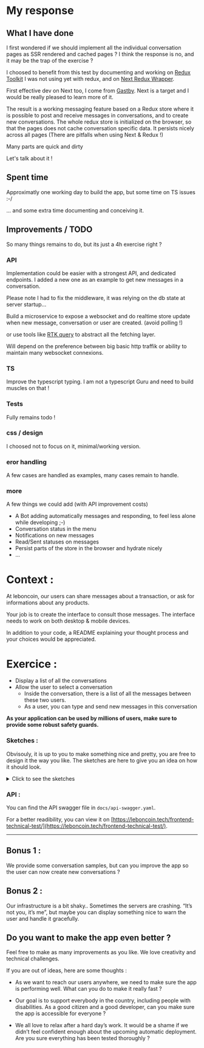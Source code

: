 # My response

## What I have done

I first wondered if we should implement all the individual conversation pages as SSR rendered and cached pages ? I think the response is no, and it may be the trap of the exercise ?

I choosed to benefit from this test by documenting and working on [Redux Toolkit](https://redux-toolkit.js.org/) I was not using yet with redux, and on [Next Redux Wrapper](https://github.com/kirill-konshin/next-redux-wrapper).

First effective dev on Next too, I come from [Gastby](https://www.gatsbyjs.com/). Next is a target and I would be really pleased to learn more of it.

The result is a working messaging feature based on a Redux store where it is possible to post and receive messages in conversations, and to create new conversations. The whole redux store is initialized on the browser, so that the pages does not cache conversation specific data. It persists nicely across all pages (There are pitfalls when using Next & Redux !)

Many parts are quick and dirty

Let's talk about it !

## Spent time

Approximatly one working day to build the app, but some time on TS issues :-/

... and some extra time documenting and conceiving it.

## Improvements / TODO

So many things remains to do, but its just a 4h exercise right ?

### API

Implementation could be easier with a strongest API, and dedicated endpoints. I added a new one as an example to get new messages in a conversation.

Please note I had to fix the middleware, it was relying on the db state at server startup...

Build a microservice to expose a websocket and do realtime store update when new message, conversation or user are created. (avoid polling !)

or use tools like [RTK query](https://redux-toolkit.js.org/rtk-query/overview) to abstract all the fetching layer.

Will depend on the preference between big basic http traffik or ability to maintain many websocket connexions.

### TS

Improve the typescript typing. I am not a typescript Guru and need to build muscles on that !

### Tests

Fully remains todo !

### css / design

I choosed not to focus on it, minimal/working version.

### eror handling

A few cases are handled as examples, many cases remain to handle.

### more

A few things we could add (with API improvement costs)
- A Bot adding automatically messages and responding, to feel less alone while developing ;-)
- Conversation status in the menu
- Notifications on new messages
- Read/Sent statuses on messages
- Persist parts of the store in the browser and hydrate nicely
- ...

# Context :

At leboncoin, our users can share messages about a transaction, or ask for informations about any products.

Your job is to create the interface to consult those messages.
The interface needs to work on both desktop & mobile devices.

In addition to your code, a README explaining your thought process and your choices would be appreciated.

# Exercice :

- Display a list of all the conversations
- Allow the user to select a conversation
  - Inside the conversation, there is a list of all the messages between these two users.
  - As a user, you can type and send new messages in this conversation

**As your application can be used by millions of users, make sure to provide some robust safety guards.**

### Sketches :

Obvisouly, it is up to you to make something nice and pretty, you are free to design it the way you like. The sketches are here to give you an idea on how it should look.

<details>
  <summary>Click to see the sketches</summary>

Mobile list :

![](./sketches/list-mobile.jpg)

Desktop list :

![](./sketches/list-desktop.jpg)

Mobile conversation :

![](./sketches/conv-mobile.jpg)

Desktop conversation :

![](./sketches/conv-desktop.jpg)

</details>

### API :

You can find the API swagger file in `docs/api-swagger.yaml`.

For a better readibility, you can view it on [https://leboncoin.tech/frontend-technical-test/](https://leboncoin.tech/frontend-technical-test/).

---

## Bonus 1 :

We provide some conversation samples, but can you improve the app so the user can now create new conversations ?

## Bonus 2 :

Our infrastructure is a bit shaky.. Sometimes the servers are crashing. “It’s not you, it’s me”, but maybe you can display something nice to warn the user and handle it gracefully.

## Do you want to make the app even better ?

Feel free to make as many improvements as you like.
We love creativity and technical challenges.

If you are out of ideas, here are some thoughts :

- As we want to reach our users anywhere, we need to make sure the app is performing well. What can you do to make it really fast ?

- Our goal is to support everybody in the country, including people with disabilities. As a good citizen and a good developer, can you make sure the app is accessible for everyone ?

- We all love to relax after a hard day’s work. It would be a shame if we didn’t feel confident enough about the upcoming automatic deployment. Are you sure everything has been tested thoroughly ?

